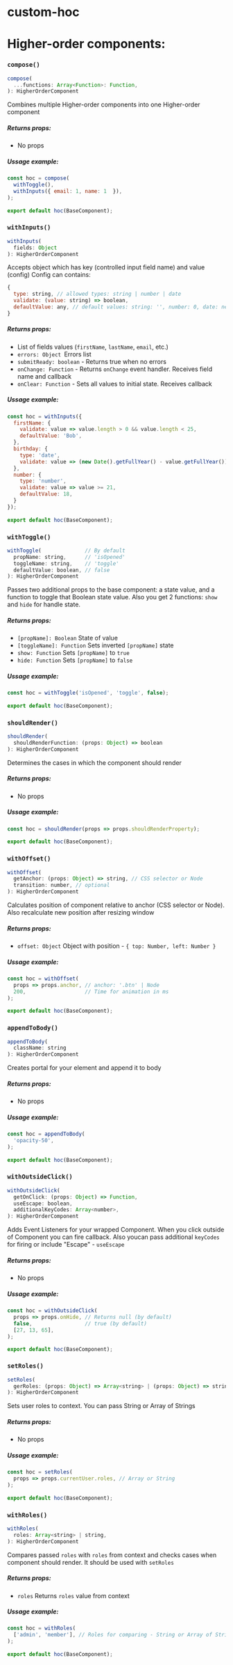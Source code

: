 # custom-hoc

# Higher-order components:


### `compose()`

```js
compose(
  ...functions: Array<Function>: Function,
): HigherOrderComponent
```

Combines multiple Higher-order components into one Higher-order component


##### Returns props:
- No props 

##### Ussage example:
```js
const hoc = compose(
  withToggle(),
  withInputs({ email: 1, name: 1  }),
);
 
export default hoc(BaseComponent);
```



### `withInputs()`

```js
withInputs(
  fields: Object
): HigherOrderComponent
```
Accepts object which has key (controlled input field name) and value (config)
Config can contains:
```js
{
  type: string, // allowed types: string | number | date
  validate: (value: string) => boolean,
  defaultValue: any, // default values: string: '', number: 0, date: new Date()
} 
```

##### Returns props:
- List of fields values (`firstName`, `lastName`, `email`, etc.)
- `errors: Object `Errors list
- `submitReady: boolean` - Returns true when no errors
- `onChange: Function` - Returns `onChange` event handler. Receives field name and callback
- `onClear: Function` - Sets all values to initial state. Receives callback

##### Ussage example:
```js
const hoc = withInputs({
  firstName: {
    validate: value => value.length > 0 && value.length < 25,
    defaultValue: 'Bob',
  },
  birthday: {
    type: 'date',
    validate: value => (new Date().getFullYear() - value.getFullYear()) > 18,
  },
  number: {
    type: 'number',
    validate: value => value >= 21,
    defaultValue: 18,
  }
});
 
export default hoc(BaseComponent);
```


### `withToggle()`

```js
withToggle(              // By default
  propName: string,      // 'isOpened'
  toggleName: string,    // 'toggle'
  defaultValue: boolean, // false
): HigherOrderComponent
```

Passes two additional props to the base component: a state value, and a function to toggle that Boolean state value.
Also you get 2 functions: `show` and `hide` for handle state.

##### Returns props:
- `[propName]: Boolean` State of value
- `[toggleName]: Function` Sets inverted `[propName]` state
- `show: Function` Sets `[propName]` to `true`
- `hide: Function` Sets `[propName]` to `false`

##### Ussage example:
```js
const hoc = withToggle('isOpened', 'toggle', false);
 
export default hoc(BaseComponent);
```


### `shouldRender()`

```js
shouldRender(
  shouldRenderFunction: (props: Object) => boolean
): HigherOrderComponent
```

Determines the cases in which the component should render

##### Returns props:
- No props 

##### Ussage example:
```js
const hoc = shouldRender(props => props.shouldRenderProperty);
 
export default hoc(BaseComponent);
```


### `withOffset()`

```js
withOffset(
  getAnchor: (props: Object) => string, // CSS selector or Node
  transition: number, // optional
): HigherOrderComponent
```

Calculates position of component relative to anchor (CSS selector or Node).
Also recalculate new position after resizing window
##### Returns props:
- `offset: Object` Object with position - `{ top: Number, left: Number }`

##### Ussage example:
```js
const hoc = withOffset(
  props => props.anchor, // anchor: '.btn' | Node
  200,                   // Time for animation in ms 
);
 
export default hoc(BaseComponent);
```


### `appendToBody()`

```js
appendToBody(
  className: string
): HigherOrderComponent
```

Creates portal for your element and append it to body

##### Returns props:
- No props

##### Ussage example:
```js
const hoc = appendToBody(
  'opacity-50',
);
 
export default hoc(BaseComponent);
```


### `withOutsideClick()`

```js
withOutsideClick(
  getOnClick: (props: Object) => Function,
  useEscape: boolean,
  additionalKeyCodes: Array<number>,
): HigherOrderComponent
```

Adds Event Listeners for your wrapped Component.
When you click outside of Component you can fire callback.
Also youcan pass additional `keyCodes` for firing or include "Escape" - `useEscape`

##### Returns props:
- No props

##### Ussage example:
```js
const hoc = withOutsideClick(
  props => props.onHide, // Returns null (by default)
  false,                 // true (by default)
  [27, 13, 65],
);

export default hoc(BaseComponent);
```


### `setRoles()`

```js
setRoles(
  gerRoles: (props: Object) => Array<string> | (props: Object) => string,
): HigherOrderComponent
```

Sets user roles to context. You can pass String or Array of Strings 


##### Returns props:
- No props

##### Ussage example:
```js
const hoc = setRoles(
  props => props.currentUser.roles, // Array or String
);
 
export default hoc(BaseComponent);
```


### `withRoles()`

```js
withRoles(
  roles: Array<string> | string,
): HigherOrderComponent
```

Compares passed `roles` with `roles` from context and checks cases when component should render.
It should be used with `setRoles`


##### Returns props:
- `roles` Returns `roles` value from context

##### Ussage example:
```js
const hoc = withRoles(
  ['admin', 'member'], // Roles for comparing - String or Array of String
);
 
export default hoc(BaseComponent);
```


